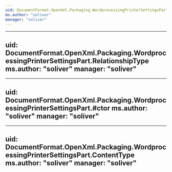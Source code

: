 ```yaml
---
uid: DocumentFormat.OpenXml.Packaging.WordprocessingPrinterSettingsPart
ms.author: "soliver"
manager: "soliver"
---
```


---
uid: DocumentFormat.OpenXml.Packaging.WordprocessingPrinterSettingsPart.RelationshipType
ms.author: "soliver"
manager: "soliver"
---

---
uid: DocumentFormat.OpenXml.Packaging.WordprocessingPrinterSettingsPart.#ctor
ms.author: "soliver"
manager: "soliver"
---

---
uid: DocumentFormat.OpenXml.Packaging.WordprocessingPrinterSettingsPart.ContentType
ms.author: "soliver"
manager: "soliver"
---
